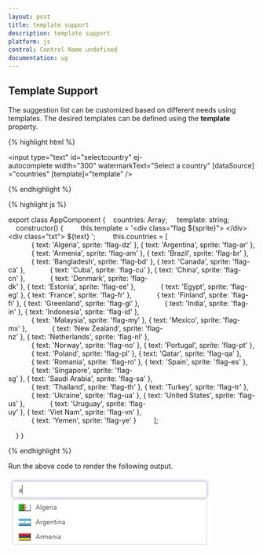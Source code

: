 ```yaml
---
layout: post
title: template support
description: template support
platform: js
control: Control Name undefined
documentation: ug
---
```


## Template Support

The suggestion list can be customized based on different needs using templates. The desired templates can be defined using the **template** property.

{% highlight html %}



<input type="text" id="selectcountry" ej-autocomplete width="300" watermarkText="Select a country" [dataSource]="countries" [template]="template" />



{% endhighlight %}



{% highlight js %}

export class AppComponent {
   countries: Array<any>;
    template: string;
    constructor() {
        this.template = '<div class="flag ${sprite}"> </div><div class="txt"> ${text} </div>';
        this.countries = [
            { text: 'Algeria', sprite: 'flag-dz' }, { text: 'Argentina', sprite: 'flag-ar' },
            { text: 'Armenia', sprite: 'flag-am' }, { text: 'Brazil', sprite: 'flag-br' },
            { text: 'Bangladesh', sprite: 'flag-bd' }, { text: 'Canada', sprite: 'flag-ca' },
            { text: 'Cuba', sprite: 'flag-cu' }, { text: 'China', sprite: 'flag-cn' },
            { text: 'Denmark', sprite: 'flag-dk' }, { text: 'Estonia', sprite: 'flag-ee' },
            { text: 'Egypt', sprite: 'flag-eg' }, { text: 'France', sprite: 'flag-fr' },
            { text: 'Finland', sprite: 'flag-fi' }, { text: 'Greenland', sprite: 'flag-gl' },
            { text: 'India', sprite: 'flag-in' }, { text: 'Indonesia', sprite: 'flag-id' },
            { text: 'Malaysia', sprite: 'flag-my' }, { text: 'Mexico', sprite: 'flag-mx' },
            { text: 'New Zealand', sprite: 'flag-nz' }, { text: 'Netherlands', sprite: 'flag-nl' },
            { text: 'Norway', sprite: 'flag-no' }, { text: 'Portugal', sprite: 'flag-pt' },
            { text: 'Poland', sprite: 'flag-pl' }, { text: 'Qatar', sprite: 'flag-qa' },
            { text: 'Romania', sprite: 'flag-ro' }, { text: 'Spain', sprite: 'flag-es' },
            { text: 'Singapore', sprite: 'flag-sg' }, { text: 'Saudi Arabia', sprite: 'flag-sa' },
            { text: 'Thailand', sprite: 'flag-th' }, { text: 'Turkey', sprite: 'flag-tr' },
            { text: 'Ukraine', sprite: 'flag-ua' }, { text: 'United States', sprite: 'flag-us' },
            { text: 'Uruguay', sprite: 'flag-uy' }, { text: 'Viet Nam', sprite: 'flag-vn' },
            { text: 'Yemen', sprite: 'flag-ye' }
        ];

    }
}




{% endhighlight %}



Run the above code to render the following output.

![](templatesupport_images\templatesupport_img1.png)



